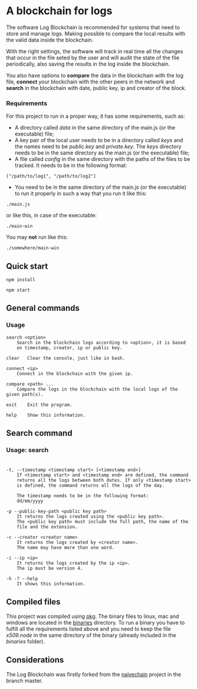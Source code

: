 # A blockchain for logs
The software Log Blockchain is recommended for systems that need to store and manage logs. Making possible to compare the local results with the valid data inside the blockchain.

With the right settings, the software will track in real time all the changes that occur in the file seted by the user and will audit the state of the file periodically, also saving the results in the log inside the blockchain.

You also have options to **compare** the data in the blockchain with the log file, **connect** your blockchain with the other peers in the network and **search** in the blockchain with date, public key, ip and creator of the block.

### Requirements

For this project to run in a proper way, it has some requirements, such as:
* A directory called _data_ in the same directory of the main.js (or the executable) file;
* A key pair of the local user needs to be in a directory called _keys_ and the names need to be _public.key_ and _private.key_. The _keys_ directory needs to be in the same directory as the main.js (or the executable) file;
* A file called _config_ in the same directory with the paths of the files to be tracked. It needs to be in the following format:
````
["/path/to/log1", "/path/to/log2"]
````
* You need to be in the same directory of the main.js (or the executable) to run it properly in such a way that you run it like this:
````
./main.js
````
or like this, in case of the executable:
````
./main-win
````
You may **not** run like this:
````
./somewhere/main-win
````


## Quick start
```
npm install

npm start
```

## General commands
### Usage

	search <option>
		Search in the blockchain logs according to <option>, it is based
		on timestamp, creator, ip or public key.

	clear	Clear the console, just like in bash.

	connect <ip>
		Connect in the blockchain with the given ip.

	compare <path> ...
		Compare the logs in the blockchain with the local logs of the given path(s).

	exit	Exit the program.

	help	Show this information.


## Search command

### Usage: search <option>

	-t, --timestamp <timestamp start> [<timestamp end>]
		If <timestamp start> and <timestamp end> are defined, the command
		returns all the logs between both dates. If only <timestamp start>
		is defined, the command returns all the logs of the day.

		The timestamp needs to be in the following format:
		dd/mm/yyyy

	-p --public-key-path <public key path>
		It returns the logs created using the <public key path>.
		The <public key path> must include the full path, the name of the
		file and the extension.

	-c --creator <creator name>
		It returns the logs created by <creator name>.
		The name may have more than one word.

	-i --ip <ip>
		It returns the logs created by the ip <ip>.
		The ip must be version 4.

	-h -? --help
		It shows this information.

## Compiled files

This project was compiled using [pkg](https://github.com/zeit/pkg "Pkg"). The binary files to linux, mac and windows are located in the [binaries](./binaries) directory. To run a binary you have to fulfill all the requirements listed above and you need to keep the file _x509.node_ in the same directory of the binary (already included in the _binaries_ folder).

## Considerations

The Log Blockchain was firstly forked from the [naivechain](https://github.com/lhartikk/naivechain) project in the branch master.

